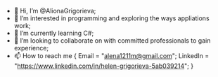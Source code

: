 - 👋 Hi, I’m @AlionaGrigorieva;
- 👀 I’m interested in programming and exploring the ways appliations work;
- 🌱 I’m currently learning C#;
- 💞️ I’m looking to collaborate on with committed professionals to gain experience;
- 📫 How to reach me
              {
              Email = "alena1211m@gmail.com";
              LinkedIn = "https://www.linkedin.com/in/helen-grigorieva-5ab039214";
              }

<!---
AlionaGrigorieva/AlionaGrigorieva is a ✨ special ✨ repository because its `README.md` (this file) appears on your GitHub profile.
You can click the Preview link to take a look at your changes.
--->
